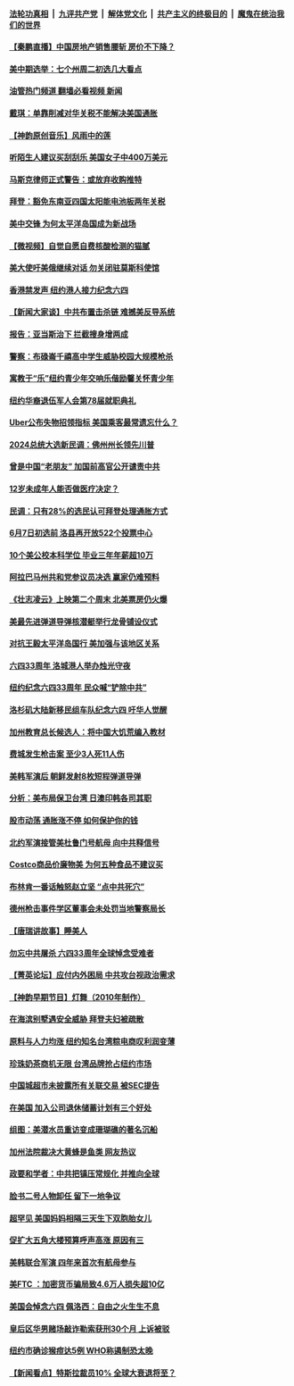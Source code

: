 ####  [法轮功真相](../../../../basic/blob/master/README.md?t=06070831) &nbsp;|&nbsp; [九评共产党](../../../../9ping.md/blob/master/README.md?t=06070831) &nbsp;|&nbsp; [解体党文化](../../../../jtdwh.md/blob/master/README.md?t=06070831)  &nbsp;|&nbsp; [共产主义的终极目的](../../../../gczydzjmd.md/blob/master/README.md?t=06070831) &nbsp;|&nbsp; [魔鬼在统治我们的世界](../../../../mgztzwmdsj.md/blob/master/README.md?t=06070831) 

#### [【秦鹏直播】中国房地产销售腰斩 房价不下降？](../pages/nsc412/n13753567.md?t=06070831) 

#### [美中期选举：七个州周二初选几大看点](../pages/nsc412/n13753568.md?t=06070831) 

#### [油管热门频道 翻墙必看视频 新闻](http://45.76.130.85:81/youtube.html?06070831)

#### [戴琪：单靠削减对华关税不能解决美国通胀](../pages/nsc412/n13753645.md?t=06070831) 

#### [【神韵原创音乐】风雨中的莲](../pages/nsc412/n13753630.md?t=06070831) 

#### [听陌生人建议买刮刮乐 美国女子中400万美元](../pages/nsc412/n13753558.md?t=06070831) 

#### [马斯克律师正式警告：或放弃收购推特](../pages/nsc412/n13753548.md?t=06070831) 

#### [拜登：豁免东南亚四国太阳能电池板两年关税](../pages/nsc412/n13753566.md?t=06070831) 

#### [美中交锋 为何太平洋岛国成为新战场](../pages/nsc412/n13753575.md?t=06070831) 

#### [【微视频】自觉自愿自费核酸检测的猫腻](../pages/nsc412/n13753562.md?t=06070831) 

#### [美大使吁美俄继续对话 勿关闭驻莫斯科使馆](../pages/nsc412/n13753440.md?t=06070831) 

#### [香港禁发声 纽约港人接力纪念六四](../pages/nsc412/n13753187.md?t=06070831) 

#### [【新闻大家谈】中共布置击杀链 难撼美反导系统](../pages/nsc412/n13753489.md?t=06070831) 

#### [报告：亚当斯治下 拦截搜身增两成](../pages/nsc412/n13753203.md?t=06070831) 

#### [警察：布碌崙千禧高中学生威胁校园大规模枪杀](../pages/nsc412/n13753202.md?t=06070831) 

#### [寓教于“乐”纽约青少年交响乐偕励馨关怀青少年](../pages/nsc412/n13753225.md?t=06070831) 

#### [纽约华裔退伍军人会第78届就职典礼](../pages/nsc412/n13753205.md?t=06070831) 

#### [Uber公布失物招领指标 美国乘客最常遗忘什么？](../pages/nsc412/n13753132.md?t=06070831) 

#### [2024总统大选新民调：佛州州长领先川普](../pages/nsc412/n13753114.md?t=06070831) 

#### [曾是中国“老朋友” 加国前高官公开谴责中共](../pages/nsc412/n13753035.md?t=06070831) 

#### [12岁未成年人能否做医疗决定？](../pages/nsc412/n13753116.md?t=06070831) 

#### [民调：只有28%的选民认可拜登处理通胀方式](../pages/nsc412/n13753048.md?t=06070831) 

#### [6月7日初选前 洛县再开放522个投票中心](../pages/nsc412/n13753113.md?t=06070831) 

#### [10个美公校本科学位 毕业三年年薪超10万](../pages/nsc412/n13752428.md?t=06070831) 

#### [阿拉巴马州共和党参议员决选 赢家仍难预料](../pages/nsc412/n13752925.md?t=06070831) 

#### [《壮志凌云》上映第二个周末 北美票房仍火爆](../pages/nsc412/n13753028.md?t=06070831) 

#### [美最先进弹道导弹核潜艇举行龙骨铺设仪式](../pages/nsc412/n13752964.md?t=06070831) 

#### [对抗王毅太平洋岛国行 美加强与该地区关系](../pages/nsc412/n13752906.md?t=06070831) 

#### [六四33周年 洛城港人举办烛光守夜](../pages/nsc412/n13752922.md?t=06070831) 

#### [纽约纪念六四33周年 民众喊“铲除中共”](../pages/nsc412/n13752748.md?t=06070831) 

#### [洛杉矶大陆新移民组车队纪念六四 吁华人觉醒](../pages/nsc412/n13752907.md?t=06070831) 

#### [加州教育总长候选人：将中国大饥荒编入教材](../pages/nsc412/n13752863.md?t=06070831) 

#### [费城发生枪击案 至少3人死11人伤](../pages/nsc412/n13752836.md?t=06070831) 

#### [美韩军演后 朝鲜发射8枚短程弹道导弹](../pages/nsc412/n13752806.md?t=06070831) 

#### [分析：美布局保卫台湾 日澳印韩各司其职](../pages/nsc412/n13751378.md?t=06070831) 

#### [股市动荡 通胀涨不停 如何保护你的钱](../pages/nsc412/n13751379.md?t=06070831) 

#### [北约军演接管美杜鲁门号航母 向中共释信号](../pages/nsc412/n13751927.md?t=06070831) 

#### [Costco商品价廉物美 为何五种食品不建议买](../pages/nsc412/n13752382.md?t=06070831) 

#### [布林肯一番话触怒赵立坚 “点中共死穴”](../pages/nsc412/n13751882.md?t=06070831) 

#### [德州枪击事件学区董事会未处罚当地警察局长](../pages/nsc412/n13752488.md?t=06070831) 

#### [【唐瑞讲故事】睡美人](../pages/nsc412/n13752508.md?t=06070831) 

#### [勿忘中共屠杀 六四33周年全球悼念受难者](../pages/nsc412/n13752461.md?t=06070831) 

#### [【菁英论坛】应付内外困局 中共攻台视政治需求](../pages/nsc412/n13752381.md?t=06070831) 

#### [【神韵早期节目】灯舞（2010年制作）](../pages/nsc412/n13752431.md?t=06070831) 

#### [在海滨别墅遇安全威胁 拜登夫妇被疏散](../pages/nsc412/n13752486.md?t=06070831) 

#### [原料与人力均涨 纽约知名台湾粽电商叹利润变薄](../pages/nsc412/n13752087.md?t=06070831) 

#### [珍珠奶茶商机无限 台湾品牌抢占纽约市场](../pages/nsc412/n13752099.md?t=06070831) 

#### [中国城超市未披露所有关联交易 被SEC提告](../pages/nsc412/n13752090.md?t=06070831) 

#### [在美国 加入公司退休储蓄计划有三个好处](../pages/nsc412/n13752410.md?t=06070831) 

#### [组图：美潜水员重访变成珊瑚礁的著名沉船](../pages/nsc412/n13752184.md?t=06070831) 

#### [加州法院裁决大黄蜂是鱼类 网友热议](../pages/nsc412/n13752301.md?t=06070831) 

#### [政要和学者：中共把镇压常规化 并推向全球](../pages/nsc412/n13752426.md?t=06070831) 

#### [脸书二号人物卸任 留下一地争议](../pages/nsc412/n13751931.md?t=06070831) 

#### [超罕见 美国妈妈相隔三天生下双胞胎女儿](../pages/nsc412/n13752364.md?t=06070831) 

#### [促扩大五角大楼预算呼声高涨 原因有三](../pages/nsc412/n13752299.md?t=06070831) 

#### [美韩联合军演 四年来首次有航母参与](../pages/nsc412/n13752328.md?t=06070831) 

#### [美FTC ：加密货币骗局致4.6万人损失超10亿](../pages/nsc412/n13751956.md?t=06070831) 

#### [美国会悼念六四 佩洛西：自由之火生生不息](../pages/nsc412/n13752143.md?t=06070831) 

#### [皇后区华男赌场敲诈勒索获刑30个月 上诉被驳](../pages/nsc412/n13752084.md?t=06070831) 

#### [纽约市确诊猴痘达5例 WHO称遏制恐太晚](../pages/nsc412/n13752109.md?t=06070831) 

#### [【新闻看点】特斯拉裁员10% 全球大衰退将至？](../pages/nsc412/n13751943.md?t=06070831) 

<img src='http://gfw-breaker.win/goodnews/indexes/nsc412.md' width='0px' height='0px'/>
